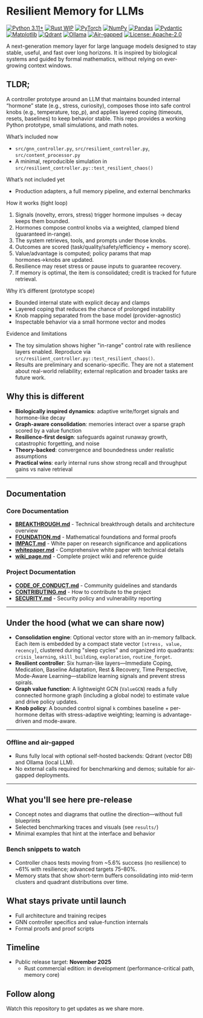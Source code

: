 # Resilient Memory for LLMs

[![Python 3.11+](https://img.shields.io/badge/Python-3.11%2B-blue?logo=python)](https://www.python.org/)
[![Rust WIP](https://img.shields.io/badge/Rust-Commercial%20Edition%20WIP-orange)](https://www.rust-lang.org/)
[![PyTorch](https://img.shields.io/badge/PyTorch-2.x-EE4C2C?logo=pytorch&logoColor=white)](https://pytorch.org/)
[![NumPy](https://img.shields.io/badge/NumPy-2.x-013243?logo=numpy&logoColor=white)](https://numpy.org/)
[![Pandas](https://img.shields.io/badge/pandas-2.x-150458?logo=pandas&logoColor=white)](https://pandas.pydata.org/)
[![Pydantic](https://img.shields.io/badge/pydantic-2.x-0A7)](https://docs.pydantic.dev/)
[![Matplotlib](https://img.shields.io/badge/Matplotlib-3.x-11557c)](https://matplotlib.org/)
[![Qdrant](https://img.shields.io/badge/Qdrant-offline%20vector%20DB-FF6B6B)](https://qdrant.tech/)
[![Ollama](https://img.shields.io/badge/Ollama-local%20LLM-000000)](https://ollama.com/)
[![Air–gapped](https://img.shields.io/badge/Air--gapped-supported-brightgreen)](#offline-and-air-gapped)
[![License: Apache-2.0](https://img.shields.io/badge/License-Apache--2.0-blue)](LICENSE)

A next-generation memory layer for large language models designed to stay stable, useful, and fast over long horizons. It is inspired by biological systems and guided by formal mathematics, without relying on ever-growing context windows.

## TLDR;

A controller prototype around an LLM that maintains bounded internal “hormone” state (e.g., stress, curiosity), composes those into safe control knobs (e.g., temperature, top_p), and applies layered coping (timeouts, resets, baselines) to keep behavior stable. This repo provides a working Python prototype, small simulations, and math notes.

What’s included now
- `src/gnn_controller.py`, `src/resilient_controller.py`, `src/content_processor.py`
- A minimal, reproducible simulation in `src/resilient_controller.py::test_resilient_chaos()`

What’s not included yet
- Production adapters, a full memory pipeline, and external benchmarks

How it works (tight loop)
1.	Signals (novelty, errors, stress) trigger hormone impulses → decay keeps them bounded.
2.	Hormones compose control knobs via a weighted, clamped blend (guaranteed in-range).
3.	The system retrieves, tools, and prompts under those knobs.
4.	Outcomes are scored (task/quality/safety/efficiency + memory score).
5.	Value/advantage is computed; policy params that map hormones→knobs are updated.
6.	Resilience may reset stress or pause inputs to guarantee recovery.
7.	If memory is optimal, the item is consolidated; credit is tracked for future retrieval.

Why it’s different (prototype scope)
- Bounded internal state with explicit decay and clamps
- Layered coping that reduces the chance of prolonged instability
- Knob mapping separated from the base model (provider-agnostic)
- Inspectable behavior via a small hormone vector and modes

Evidence and limitations
- The toy simulation shows higher "in-range" control rate with resilience layers enabled. Reproduce via `src/resilient_controller.py::test_resilient_chaos()`.
- Results are preliminary and scenario-specific. They are not a statement about real-world reliability; external replication and broader tasks are future work.

## Why this is different
- **Biologically inspired dynamics**: adaptive write/forget signals and hormone-like decay
- **Graph-aware consolidation**: memories interact over a sparse graph scored by a value function
- **Resilience-first design**: safeguards against runaway growth, catastrophic forgetting, and noise
- **Theory-backed**: convergence and boundedness under realistic assumptions
- **Practical wins**: early internal runs show strong recall and throughput gains vs naive retrieval

---

## Documentation

### Core Documentation
- **[BREAKTHROUGH.md](docs/BREAKTHROUGH.md)** - Technical breakthrough details and architecture overview
- **[FOUNDATION.md](docs/FOUNDATION.md)** - Mathematical foundations and formal proofs
- **[IMPACT.md](docs/IMPACT.md)** - White paper on research significance and applications
- **[whitepaper.md](docs/whitepaper.md)** - Comprehensive white paper with technical details
- **[wiki_page.md](docs/wiki_page.md)** - Complete project wiki and reference guide

### Project Documentation
- **[CODE_OF_CONDUCT.md](docs/CODE_OF_CONDUCT.md)** - Community guidelines and standards
- **[CONTRIBUTING.md](docs/CONTRIBUTING.md)** - How to contribute to the project
- **[SECURITY.md](docs/SECURITY.md)** - Security policy and vulnerability reporting

---

## Under the hood (what we can share now)
- **Consolidation engine**: Optional vector store with an in-memory fallback. Each item is embedded by a compact state vector `[stress, value, recency]`, clustered during "sleep cycles" and organized into quadrants: `crisis_learning`, `skill_building`, `exploration`, `routine_forget`.
- **Resilient controller**: Six human-like layers—Immediate Coping, Medication, Baseline Adaptation, Rest & Recovery, Time Perspective, Mode-Aware Learning—stabilize learning signals and prevent stress spirals.
- **Graph value function**: A lightweight GCN (`ValueGCN`) reads a fully connected hormone graph (including a global node) to estimate value and drive policy updates.
- **Knob policy**: A bounded control signal `k` combines baseline + per-hormone deltas with stress-adaptive weighting; learning is advantage-driven and mode-aware.

---

### Offline and air-gapped
- Runs fully local with optional self-hosted backends: Qdrant (vector DB) and Ollama (local LLM).  
- No external calls required for benchmarking and demos; suitable for air-gapped deployments.

---

## What you'll see here pre-release
- Concept notes and diagrams that outline the direction—without full blueprints  
- Selected benchmarking traces and visuals (see `results/`)  
- Minimal examples that hint at the interface and behavior  

### Bench snippets to watch
- Controller chaos tests moving from ~5.6% success (no resilience) to ~61% with resilience; advanced targets 75–80%.
- Memory stats that show short-term buffers consolidating into mid-term clusters and quadrant distributions over time.

## What stays private until launch
- Full architecture and training recipes  
- GNN controller specifics and value-function internals  
- Formal proofs and proof scripts  

## Timeline
- Public release target: **November 2025**  
  - Rust commercial edition: in development (performance-critical path, memory core)

## Follow along
Watch this repository to get updates as we share more.  
